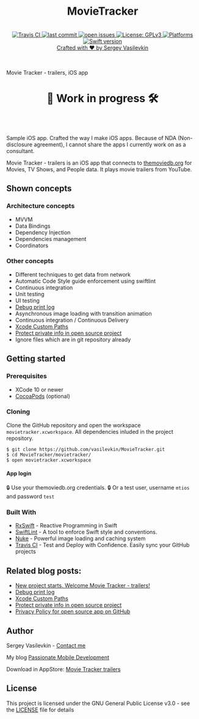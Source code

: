 <h1 align="center">MovieTracker</h1>

<br />

<div align="center">
<!-- Travis CI -->
<a href="https://travis-ci.org/vasilevkin/MovieTracker">
<img src="https://travis-ci.org/vasilevkin/MovieTracker.svg?branch=master" alt="Travis CI">

<!-- Last commit -->
<a href="https://github.com/vasilevkin/MovieTracker/commits/master">
<img src="https://img.shields.io/github/last-commit/vasilevkin/MovieTracker.svg" alt="last commit">

<!-- Open issues -->
<a href="https://github.com/vasilevkin/MovieTracker/issues">
<img src="https://img.shields.io/github/issues-raw/vasilevkin/MovieTracker.svg" alt="open issues">

<!-- License: GPLv3 -->
<a href="https://opensource.org/licenses/gpl-3.0.html">
<img src="https://img.shields.io/badge/License-GPLv3-yellow.svg" alt="License: GPLv3">

<!-- Platforms -->
<a href="https://developer.apple.com/develop/">
<img src="https://img.shields.io/badge/platform-iOS-lightgrey.svg" alt="Platforms">

<!-- Swift version -->
<a href="https://developer.apple.com/swift/">
<img src="https://img.shields.io/badge/Swift-4.2-orange.svg?style=flat" alt="Swift version">
</div>

<div align="center">
<sub><a href="https://svasilevkin.wordpress.com/">Crafted with ❤︎ by Sergey Vasilevkin</a></sub>
</div>

<br />

<br />


Movie Tracker - trailers, iOS app

<h1 align="center">👷 Work in progress 🛠️</h1>

<br />

<br />


Sample iOS app. Crafted the way I make iOS apps. Because of NDA (Non-disclosure agreement), I cannot share the apps I currently work on as a consultant.

Movie Tracker - trailers is an iOS app that connects to [themoviedb.org](https://www.themoviedb.org) for Movies, TV Shows, and People data.
It plays movie trailers from YouTube.

## Shown concepts

### Architecture concepts

* MVVM
* Data Bindings
* Dependency Injection
* Dependencies management
* Coordinators

### Other concepts

* Different techniques to get data from network
* Automatic Code Style guide enforcement using swiftlint
* Continuous integration
* Unit testing
* UI testing
* [Debug print log](https://svasilevkin.wordpress.com/2019/03/24/debug-print-log/)
* Asynchronous image loading with transition animation
* Continuous integration / Continuous Delivery
* [Xcode Custom Paths](https://svasilevkin.wordpress.com/2019/04/03/xcode-custom-paths/)
* [Protect private info in open source project](https://svasilevkin.wordpress.com/2019/04/03/protect-private-info-in-open-source-project/)
* Ignore files which are in git repository already


## Getting started

### Prerequisites

* XCode 10 or newer
* [CocoaPods](https://cocoapods.org) (optional)

### Cloning

Clone the GitHub repository and open the workspace `movietracker.xcworkspace`.
All dependencies inluded in the project repository.

```
$ git clone https://github.com/vasilevkin/MovieTracker.git
$ cd MovieTracker/movietracker/
$ open movietracker.xcworkspace
```

#### App login
🔒 Use your themoviedb.org credentials.
🔒 Or a test user, username `mtios` and password `test`

### Built With

- [RxSwift](https://github.com/ReactiveX/RxSwift) - Reactive Programming in Swift 
- [SwiftLint](https://github.com/realm/SwiftLint) - A tool to enforce Swift style and conventions.
- [Nuke](https://github.com/kean/Nuke) - Powerful image loading and caching system
- [Travis CI](https://travis-ci.org) - Test and Deploy with Confidence. Easily sync your GitHub projects


## Related blog posts:

* [New project starts. Welcome Movie Tracker - trailers!](https://svasilevkin.wordpress.com/2019/03/23/new-project-starts-welcome-movie-tracker-trailers/)
* [Debug print log](https://svasilevkin.wordpress.com/2019/03/24/debug-print-log/)
* [Xcode Custom Paths](https://svasilevkin.wordpress.com/2019/04/03/xcode-custom-paths/)
* [Protect private info in open source project](https://svasilevkin.wordpress.com/2019/04/03/protect-private-info-in-open-source-project/)
* [Privacy Policy for open source app on GitHub](https://svasilevkin.wordpress.com/2019/04/13/privacy-policy-for-open-source-app-on-github/)

## Author

Sergey Vasilevkin - [Contact me](https://svasilevkin.wordpress.com/contact-me/)

My blog
[Passionate Mobile Development](https://svasilevkin.wordpress.com/blog/)

Download in AppStore: 
[Movie Tracker trailers](https://itunes.apple.com/us/app/movie-tracker-trailers/id1459756006)

## License

This project is licensed under the GNU General Public License v3.0 - see the [LICENSE](LICENSE) file for details
